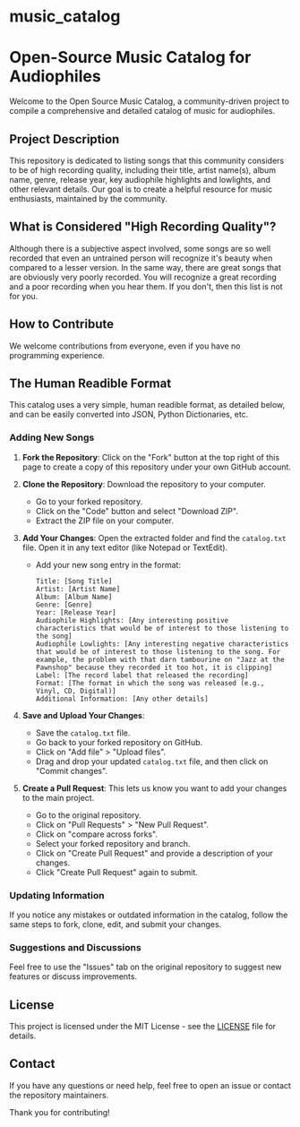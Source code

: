 # music_catalog
# Open-Source Music Catalog for Audiophiles

Welcome to the Open Source Music Catalog, a community-driven project to compile a comprehensive and detailed catalog of music for audiophiles.

## Project Description

This repository is dedicated to listing songs that this community considers to be of high recording quality, including their title, artist name(s), album name, genre, release year, key audiophile highlights and lowlights, and other relevant details. Our goal is to create a helpful resource for music enthusiasts, maintained by the community.

## What is Considered "High Recording Quality"?
Although there is a subjective aspect involved,  some songs are so well recorded that even an untrained person will recognize it's beauty when compared to a lesser version.  In the same way, there are great songs that are obviously very poorly recorded.  You will recognize a great recording and a poor recording when you hear them.  If you don't, then this list is not for you.

## How to Contribute

We welcome contributions from everyone, even if you have no programming experience.

## The Human Readible Format

This catalog uses a very simple, human readible format, as detailed below, and can be easily converted into JSON, Python Dictionaries, etc.

### Adding New Songs

1. **Fork the Repository**: Click on the "Fork" button at the top right of this page to create a copy of this repository under your own GitHub account.
2. **Clone the Repository**: Download the repository to your computer.
   - Go to your forked repository.
   - Click on the "Code" button and select "Download ZIP".
   - Extract the ZIP file on your computer.
3. **Add Your Changes**: Open the extracted folder and find the `catalog.txt` file. Open it in any text editor (like Notepad or TextEdit).
   - Add your new song entry in the format:
     ```
     Title: [Song Title]
     Artist: [Artist Name]
     Album: [Album Name]
     Genre: [Genre]
     Year: [Release Year]
     Audiophile Highlights: [Any interesting positive characteristics that would be of interest to those listening to the song]
     Audiophile Lowlights: [Any interesting negative characteristics that would be of interest to those listening to the song. For example, the problem with that darn tambourine on "Jazz at the Pawnshop" because they recorded it too hot, it is clipping]
     Label: [The record label that released the recording]
     Format: [The format in which the song was released (e.g., Vinyl, CD, Digital)]
     Additional Information: [Any other details]
     ```
4. **Save and Upload Your Changes**:
   - Save the `catalog.txt` file.
   - Go back to your forked repository on GitHub.
   - Click on "Add file" > "Upload files".
   - Drag and drop your updated `catalog.txt` file, and then click on "Commit changes".

5. **Create a Pull Request**: This lets us know you want to add your changes to the main project.
   - Go to the original repository.
   - Click on "Pull Requests" > "New Pull Request".
   - Click on "compare across forks".
   - Select your forked repository and branch.
   - Click on "Create Pull Request" and provide a description of your changes.
   - Click "Create Pull Request" again to submit.

### Updating Information

If you notice any mistakes or outdated information in the catalog, follow the same steps to fork, clone, edit, and submit your changes.

### Suggestions and Discussions

Feel free to use the "Issues" tab on the original repository to suggest new features or discuss improvements. 

## License

This project is licensed under the MIT License - see the [LICENSE](LICENSE) file for details.

## Contact

If you have any questions or need help, feel free to open an issue or contact the repository maintainers.

Thank you for contributing!
